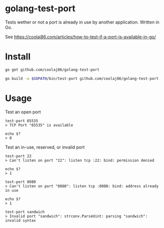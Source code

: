 golang-test-port
================

Tests wether or not a port is already in use by another application. Written in Go.

See https://coolaj86.com/articles/how-to-test-if-a-port-is-available-in-go/

Install
=======

```bash
go get github.com/coolaj86/golang-test-port

go build -o $GOPATH/bin/test-port github.com/coolaj86/golang-test-port
```

Usage
=====

Test an open port

```
test-port 65535
> TCP Port "65535" is available

echo $?
> 0
```

Test an in-use, reserved, or invalid port

```
test-port 22
> Can't listen on port "22": listen tcp :22: bind: permission denied

echo $?
> 1
```

```
test-port 8080
> Can't listen on port "8080": listen tcp :8080: bind: address already in use

echo $?
> 1
```

```
test-port sandwich
> Invalid port "sandwich": strconv.ParseUint: parsing "sandwich": invalid syntax
```
